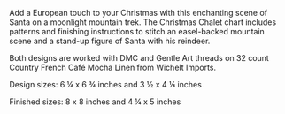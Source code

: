 Add a European touch to your Christmas with this enchanting scene of Santa on a moonlight mountain trek. The Christmas Chalet chart includes patterns and finishing instructions to stitch an easel-backed mountain scene and a stand-up figure of Santa with his reindeer.

Both designs are worked with DMC and Gentle Art threads on 32 count Country French Café Mocha Linen from Wichelt Imports.

Design sizes: 6 ¼ x 6 ¾ inches and 3 ½ x 4 ¼ inches

Finished sizes: 8 x 8 inches and 4 ¼ x 5 inches
